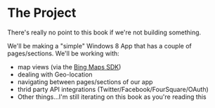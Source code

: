 # The Project

There's really no point to this book if we're not building something.

We'll be making a "simple" Windows 8 App that has a couple of pages/sections.  We'll be working with:
- map views (via the [Bing Maps SDK](http://visualstudiogallery.msdn.microsoft.com/bb764f67-6b2c-4e14-b2d3-17477ae1eaca))
- dealing with Geo-location
- navigating between pages/sections of our app
- thrid party API integrations (Twitter/Facebook/FourSquare/OAuth)
- Other things...I'm still iterating on this book as you're reading this